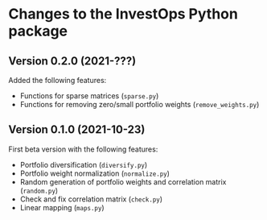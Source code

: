 # Changes to the InvestOps Python package

## Version 0.2.0 (2021-???)

Added the following features:

- Functions for sparse matrices (`sparse.py`)
- Functions for removing zero/small portfolio weights (`remove_weights.py`)


## Version 0.1.0 (2021-10-23)

First beta version with the following features:

- Portfolio diversification (`diversify.py`)
- Portfolio weight normalization (`normalize.py`)
- Random generation of portfolio weights and correlation matrix (`random.py`)
- Check and fix correlation matrix (`check.py`)
- Linear mapping (`maps.py`)
